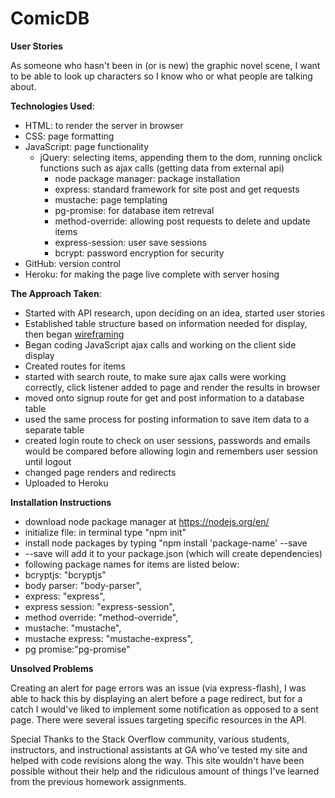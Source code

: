 # ComicDB

**User Stories**

As someone who hasn't been in (or is new) the graphic novel scene, I want to be able to look up characters so I know who or what people are talking about.

**Technologies Used**:
+ HTML: to render the server in browser
+ CSS: page formatting
+ JavaScript: page functionality
  + jQuery: selecting items, appending them to the dom, running onclick functions such as ajax calls (getting data from external api)
    + node package manager: package installation
    + express: standard framework for site post and get requests
    + mustache: page templating
    + pg-promise: for database item retreval
    + method-override: allowing post requests to delete and update items
    + express-session: user save sessions 
    + bcrypt: password encryption for security
+ GitHub: version control
+ Heroku: for making the page live complete with server hosing

**The Approach Taken**:
+ Started with API research, upon deciding on an idea, started user stories
+ Established table structure based on information needed for display, then began [wireframing](http://imgur.com/a/fRhSn)
+ Began coding JavaScript ajax calls and working on the client side display
+ Created routes for items 
 + started with search route, to make sure ajax calls were working correctly, click listener added to page and render the results in browser
 + moved onto signup route for get and post information to a database table
 + used the same process for posting information to save item data to a separate table
 + created login route to check on user sessions, passwords and emails would be compared before allowing login and remembers user session until logout
 + changed page renders and redirects
+ Uploaded to Heroku

**Installation Instructions**
+ download node package manager at https://nodejs.org/en/
+ initialize file: in terminal type "npm init"
+ install node packages by typing "npm install 'package-name' --save
 + --save will add it to your package.json (which will create dependencies)
 + following package names for items are listed below:
  + bcryptjs: "bcryptjs"
  + body parser: "body-parser",
  + express: "express",
  + express session: "express-session",
  + method override: "method-override",
  + mustache: "mustache",
  + mustache express: "mustache-express",
  + pg promise:"pg-promise"

**Unsolved Problems**

Creating an alert for page errors was an issue (via express-flash), I was able to hack this by displaying an alert before a page redirect, but for a catch I would've liked to implement some notification as opposed to a sent page. There were several issues targeting specific resources in the API.


Special Thanks to the Stack Overflow community, various students, instructors, and instructional assistants at GA who've tested my site and helped with code revisions along the way. This site wouldn't have been possible without their help and the ridiculous amount of things I've learned from the previous homework assignments.


